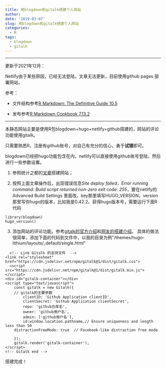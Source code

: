 ```yaml
---
title: 用blogdown和gitalk搭建个人网站
author: 
date: '2019-03-07'
slug: 用blogdown和gitalk搭建个人网站
categories:
  - R
tags:
  - blogdown
  - gitalk
---
```


****
更新于2021年12月：

Netlify由于某些原因，已经无法登陆，文章无法更新，目前使用github pages 部署网站。

参考：

+ 文件结构参考[R Markdown: The Definitive Guide 10.5](https://bookdown.org/yihui/rmarkdown/rmarkdown-site.html)

+ 发布参考[R Markdown Cookbook 7.13.2](https://bookdown.org/yihui/rmarkdown-cookbook/html-share.html)


****

本静态网站主要是使用R包blogdown+hugo+netlify+github搭建的，网站的评论功能使用gitalk。

只需要熟悉R，注册有github账号，对自己有充分的信心，勇于**试错**即可。

blogdown已经把hugo功能包含在内，netlify可以直接使用github账号登陆，然后进行一些参数设置。

1. 参照统计之都的[文章](https://cosx.org/2018/01/build-blog-with-blogdown-hugo-netlify-github/)搭建网站；

2. 按照上面文章操作后，出现错误信息*Site deploy failed，Error running command: Build script returned non-zero exit code: 255*，要在netlify的Advanced Build Settings 里面改，key那里填写HUGO_VERSION，version那里写你hugo的版本，比如我是0.42.2。获得hugo版本号，需要运行下面R代码
```{r}
library(blogdown)
hugo_version()
```

3. 添加网站的评论功能。参考[gitalk的官方介绍](https://github.com/gitalk/gitalk/blob/master/readme-cn.md)和[网友的搭建介绍](https://0xc000005.github.io/2017/12/19/%E4%B8%BA%E5%8D%9A%E5%AE%A2%E6%B7%BB%E5%8A%A0-Gitalk-%E8%AF%84%E8%AE%BA%E6%8F%92%E4%BB%B6/)。
具体的做法很简单，添加下面的代码到文件中，以我的目录为例"/themes/hugo-lithium/layouts/_default/single.html"

```{r}
  <!-- Link Gitalk 的支持文件  -->
<link rel="stylesheet" href="https://cdn.jsdelivr.net/npm/gitalk@1/dist/gitalk.css">
  <script src="https://cdn.jsdelivr.net/npm/gitalk@1/dist/gitalk.min.js"></script>
<div id="gitalk-container"></div>     
<script type="text/javascript">
    const gitalk = new Gitalk({
    // gitalk的主要参数
		clientID: 'Github Application clientID',
		clientSecret: 'Github Application clientSecret',
		repo: 'github仓库名',
		owner: 'github用户名',
		admin: ['github用户名'],
		id:window.location.pathname,// Ensure uniqueness and length less than 50
    distractionFreeMode: true  // Facebook-like distraction free mode
    
    });
    gitalk.render('gitalk-container');
</script> 
<!-- Gitalk end -->
```

搭建完成！
